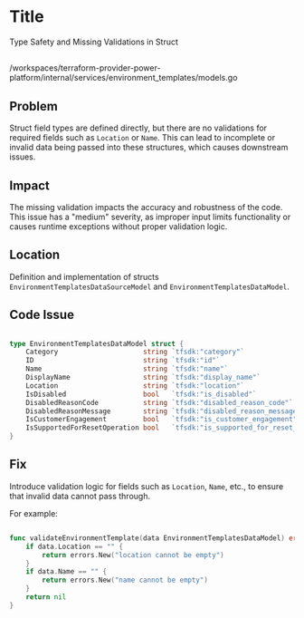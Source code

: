 # Title

Type Safety and Missing Validations in Struct

##

/workspaces/terraform-provider-power-platform/internal/services/environment_templates/models.go

## Problem

Struct field types are defined directly, but there are no validations for required fields such as `Location` or `Name`. This can lead to incomplete or invalid data being passed into these structures, which causes downstream issues.

## Impact

The missing validation impacts the accuracy and robustness of the code. This issue has a "medium" severity, as improper input limits functionality or causes runtime exceptions without proper validation logic.

## Location

Definition and implementation of structs `EnvironmentTemplatesDataSourceModel` and `EnvironmentTemplatesDataModel`.

## Code Issue

```go

type EnvironmentTemplatesDataModel struct {
    Category                     string `tfsdk:"category"`
    ID                           string `tfsdk:"id"`
    Name                         string `tfsdk:"name"`
    DisplayName                  string `tfsdk:"display_name"`
    Location                     string `tfsdk:"location"`
    IsDisabled                   bool   `tfsdk:"is_disabled"`
    DisabledReasonCode           string `tfsdk:"disabled_reason_code"`
    DisabledReasonMessage        string `tfsdk:"disabled_reason_message"`
    IsCustomerEngagement         bool   `tfsdk:"is_customer_engagement"`
    IsSupportedForResetOperation bool   `tfsdk:"is_supported_for_reset_operation"`
}

```

## Fix

Introduce validation logic for fields such as `Location`, `Name`, etc., to ensure that invalid data cannot pass through.

For example:
```go

func validateEnvironmentTemplate(data EnvironmentTemplatesDataModel) error {
    if data.Location == "" {
        return errors.New("location cannot be empty")
    }
    if data.Name == "" {
        return errors.New("name cannot be empty")
    }
    return nil
}

```